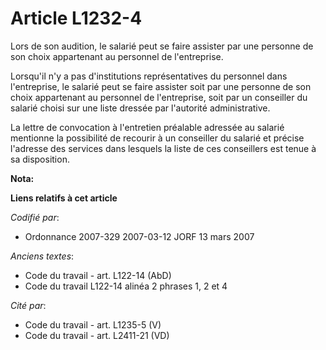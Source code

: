 # Article L1232-4

Lors de son audition, le salarié peut se faire assister par une personne de son choix appartenant au personnel de
l'entreprise.

Lorsqu'il n'y a pas d'institutions représentatives du personnel dans l'entreprise, le salarié peut se faire assister soit par
une personne de son choix appartenant au personnel de l'entreprise, soit par un conseiller du salarié choisi sur une liste
dressée par l'autorité administrative.

La lettre de convocation à l'entretien préalable adressée au salarié mentionne la possibilité de recourir à un conseiller du
salarié et précise l'adresse des services dans lesquels la liste de ces conseillers est tenue à sa disposition.

**Nota:**



**Liens relatifs à cet article**

_Codifié par_:

  - Ordonnance 2007-329 2007-03-12 JORF 13 mars 2007

_Anciens textes_:

  - Code du travail - art. L122-14 (AbD)
  - Code du travail L122-14 alinéa 2 phrases 1, 2 et 4

_Cité par_:

  - Code du travail - art. L1235-5 (V)
  - Code du travail - art. L2411-21 (VD)
